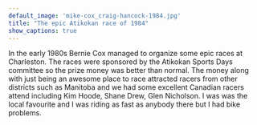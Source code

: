 ```yaml
---
default_image: 'mike-cox_craig-hancock-1984.jpg'
title: "The epic Atikokan race of 1984"
show_captions: true
---
```


In the early 1980s Bernie Cox managed to organize some epic races at Charleston.  The races were sponsored by the Atikokan Sports Days committee so the prize money was better than normal.  The money along with just being an awesome place to race attracted racers from other districts such as Manitoba and we had some excellent Canadian racers attend including Kim Hoode, Shane Drew, Glen Nicholson.  I was was the local favourite and I was riding as fast as anybody there but I had bike problems. 
